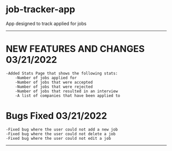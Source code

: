 # job-tracker-app
App designed to track applied for jobs

-----------------------------------------------------------
# NEW FEATURES AND CHANGES 03/21/2022
    -Added Stats Page that shows the following stats:
        -Number of jobs applied for
        -Number of jobs that were accepted
        -Number of jobs that were rejected
        -Number of jobs that resulted in an interview
        -A list of companies that have been applied to

# Bugs Fixed 03/21/2022
    -Fixed bug where the user could not add a new job
    -Fixed bug where the user could not delete a job
    -Fixed bug where the user could not edit a job


-----------------------------------------------------------